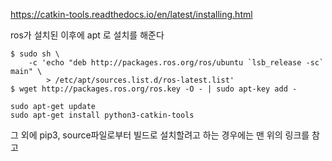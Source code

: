 https://catkin-tools.readthedocs.io/en/latest/installing.html

ros가 설치된 이후에 apt 로 설치를 해준다  
```
$ sudo sh \
    -c 'echo "deb http://packages.ros.org/ros/ubuntu `lsb_release -sc` main" \
        > /etc/apt/sources.list.d/ros-latest.list'
$ wget http://packages.ros.org/ros.key -O - | sudo apt-key add -
```

```
sudo apt-get update
sudo apt-get install python3-catkin-tools
```

그 외에 pip3, source파일로부터 빌드로 설치할려고 하는 경우에는 맨 위의 링크를 참고
